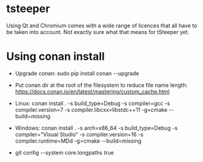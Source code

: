 # tsteeper

Using Qt and Chromium comes with a wide range of licences that all have to be taken into account. Not exactly sure what that means for tSteeper yet.

# Using conan install

* Upgrade conan: sudo pip install conan --upgrade

* Put conan dir at the root of the filesystem to reduce file name length:
https://docs.conan.io/en/latest/mastering/custom_cache.html

* Linux: conan install . -s build_type=Debug -s compiler=gcc -s compiler.version=7 -s compiler.libcxx=libstdc++11 -g=cmake --build=missing

* Windows: conan install . -s arch=x86_64 -s build_type=Debug -s compiler="Visual Studio" -s compiler.version=16 -s compiler.runtime=MDd -g=cmake --build=missing

* git config --system core.longpaths true
